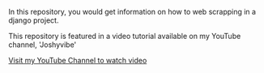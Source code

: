 In this repository, you would get information on how to web scrapping in a django project. 

This repository is featured in a video tutorial available on my YouTube channel, 'Joshyvibe'


[Visit my YouTube Channel to watch video](https://youtu.be/FHdkaS75MNM)
